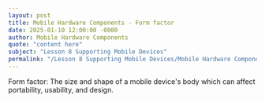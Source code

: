 ```yaml
---
layout: post
title: Mobile Hardware Components - Form factor
date: 2025-01-10 12:00:00 -0000
author: Mobile Hardware Components
quote: "content here"
subject: "Lesson 8 Supporting Mobile Devices"
permalink: "/Lesson 8 Supporting Mobile Devices/Mobile Hardware Components/Mobile Hardware Components - Form factor"
---
```


Form factor: The size and shape of a mobile device's body which can affect portability, usability, and design.
